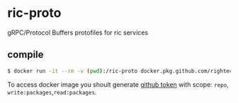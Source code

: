 # ric-proto
gRPC/Protocol Buffers protofiles for ric services

## compile

```bash
$ docker run -it --rm -v (pwd):/ric-proto docker.pkg.github.com/rightech/ric-proto-compiler/compiler:latest
```

To access docker image you shoult generate [github token](https://github.com/settings/tokens) with scope: `repo`, `write:packages`,`read:packages`. 
